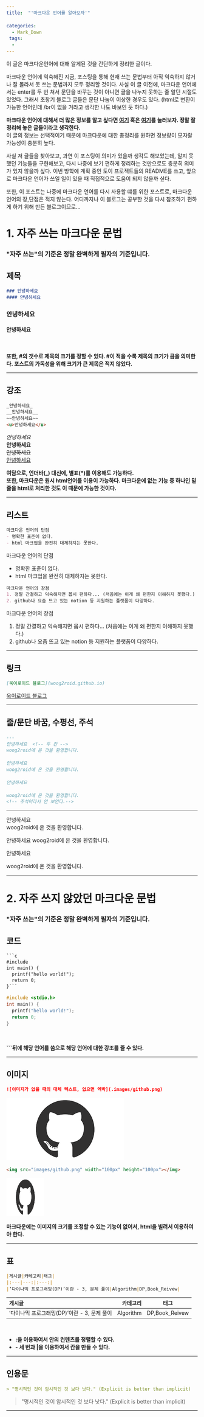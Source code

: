```yaml
---
title:  "'마크다운 언어를 알아보자'"

categories:
  - Mark_Down
 tags:
  - 
---
```


이 글은 마크다운언어에 대해 알게된 것을 간단하게 정리한 글이다.

마크다운 언어에 익숙해진 지금, 포스팅을 통해 현재 쓰는 문법부터 아직 익숙하지 않거나 잘 몰라서 못 쓰는 문법까지 모두 정리할 것이다. 사실 이 글 이전에, 마크다운 언어에서는 enter를 두 번 쳐서 문단을 바꾸는 것이 아니면 글을 나누지 못하는 줄 알던 시절도 있었다. 그래서 초창기 블로그 글들은 문단 나눔이 이상한 경우도 있다. (html로 변환이 가능한 언어인데 /br이 없을 거라고 생각한 나도 바보인 듯 하다.)

__마크다운 언어에 대해서 더 많은 정보를 알고 싶다면 [여기](https://gist.github.com/ihoneymon/652be052a0727ad59601) 혹은 [여기](https://heropy.blog/2017/09/30/markdown/)를 눌러보자. 정말 잘 정리해 놓은 글들이라고 생각한다.__  
이 글의 정보는 선택적이기 때문에 마크다운에 대한 총정리를 원하면 정보량이 모자랄 가능성이 충분히 높다. 

사실 저 글들을 찾아보고, 과연 이 포스팅이 의미가 있을까 생각도 해보았는데, 알지 못했던 기능들을 구현해보고, 다시 나중에 보기 편하게 정리하는 것만으로도 충분히 의미가 있지 않을까 싶다. 이번 방학에 계획 중인 토이 프로젝트들의 README를 쓰고, 앞으로 마크다운 언어가 쓰일 일이 있을 때 직접적으로 도움이 되지 않을까 싶다.

또한, 이 포스트는 나중에 마크다운 언어를 다시 사용할 떄를 위한 포스트로, 마크다운 언어의 장,단점은 적지 않는다. 어디까지나 이 블로그는 공부한 것을 다시 참조하기 편하게 하기 위해 만든 블로그이므로...

# 1. 자주 쓰는 마크다운 문법
### "자주 쓰는"의 기준은 정말 완벽하게 필자의 기준입니다.

## 제목
```markdown
### 안녕하세요
#### 안녕하세요
```
### 안녕하세요
#### 안녕하세요
</br>

__또한, #의 갯수로 제목의 크기를 정할 수 있다. #이 적을 수록 제목의 크기가 큼을 의미한다. 포스트의 가독성을 위해 크기가 큰 제목은 적지 않았다.__

---

## 강조 
```markdown
_안녕하세요_
__안녕하세요__
~~안녕하세요~~
<u>안녕하세요</u>
```
_안녕하세요_  
__안녕하세요__  
~~안녕하세요~~  
<u>안녕하세요</u>
</br>

__여담으로, 언더바(_) 대신에, 별표(*)를 이용해도 가능하다.__  
__또한, 마크다운은 원시 html언어를 이용이 가능하다. 마크다운에 없는 기능 중 하나인 밑 줄을 html로 처리한 것도 이 때문에 가능한 것이다.__

---

## 리스트
```markdown
마크다운 언어의 단점
- 명확한 표준이 없다.
- html 마크업을 완전히 대체하지는 못한다.
```
마크다운 언어의 단점
- 명확한 표준이 없다.
- html 마크업을 완전히 대체하지는 못한다.

```markdown
마크다운 언어의 장점
1. 정말 간결하고 익숙해지면 몹시 편하다... (처음에는 이게 왜 편한지 이해하지 못했다.)
2. github나 요즘 뜨고 있는 notion 등 지원하는 플랫폼이 다양하다.
```
마크다운 언어의 장점
1. 정말 간결하고 익숙해지면 몹시 편하다... (처음에는 이게 왜 편한지 이해하지 못했다.)
2. github나 요즘 뜨고 있는 notion 등 지원하는 플랫폼이 다양하다.
---

## 링크
```markdown
[욱이로이드 블로그](woog2roid.github.io)
```
[욱이로이드 블로그](woog2roid.github.io)

---

## 줄/문단 바꿈, 수평선, 주석
```markdown
---
안녕하세요  <!-- 두 칸 -->
woog2roid에 온 것을 환영합니다.

안녕하세요
woog2roid에 온 것을 환영합니다.

안녕하세요

woog2roid에 온 것을 환영합니다.
<!-- 주석이라서 안 보인다.-->
```
---
안녕하세요  <!-- 두 칸 -->  
woog2roid에 온 것을 환영합니다.

안녕하세요
woog2roid에 온 것을 환영합니다.

안녕하세요

woog2roid에 온 것을 환영합니다.
<!-- 주석이라서 안 보인다.-->

---
# 2. 자주 쓰지 않았던 마크다운 문법
### "자주 쓰는"의 기준은 정말 완벽하게 필자의 기준입니다.

## 코드
<pre><code>```c 
#include <stdio.h>
int main() {
  printf("hello world!");
  return 0;
}```</code></pre>
```c 
#include <stdio.h>
int main() {
  printf("hello world!");
  return 0;
}
```
</br>

__```뒤에 해당 언어를 씀으로 해당 언어에 대한 강조를 줄 수 있다.__
___
## 이미지
```markdown
![이미지가 없을 때의 대체 텍스트, 없으면 엑박](.images/github.png)
```
![이미지가 없을 때의 대체 텍스트, 없으면 엑박](images/github.png)

```markdown
<img src="images/github.png" width="100px" height="100px"></img>
```
<img src="images/github.png" width="100px" height="100px"></img>

__마크다운에는 이미지의 크기를 조정할 수 있는 기능이 없어서, html을 빌려서 이용하여야 한다.__

___

## 표
```markdown
|게시글|카테고리|태그|
|:---|---:|:---:|
|‘다이나믹 프로그래밍(DP)’이란 - 3, 문제 풀이|Algorithm|DP,Book_Reivew|
```
|게시글|카테고리|태그|
|:---|---:|:---:|
|‘다이나믹 프로그래밍(DP)’이란 - 3, 문제 풀이|Algorithm|DP,Book_Reivew|
</br>

- __:을 이용하여서 안의 컨텐츠를 정렬할 수 있다.__
- __- 세 번과 |을 이용하여서 칸을 만들 수 있다.__

___
## 인용문
```markdown
> "명시적인 것이 암시적인 것 보다 낫다." (Explicit is better than implicit)
```
> "명시적인 것이 암시적인 것 보다 낫다." (Explicit is better than implicit)
___
